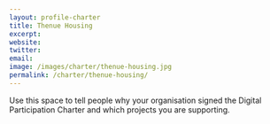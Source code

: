 ```yaml
---
layout: profile-charter
title: Thenue Housing
excerpt: 
website: 
twitter: 
email: 
image: /images/charter/thenue-housing.jpg
permalink: /charter/thenue-housing/
---
```


Use this space to tell people why your organisation signed the Digital Participation Charter and which projects you are supporting.